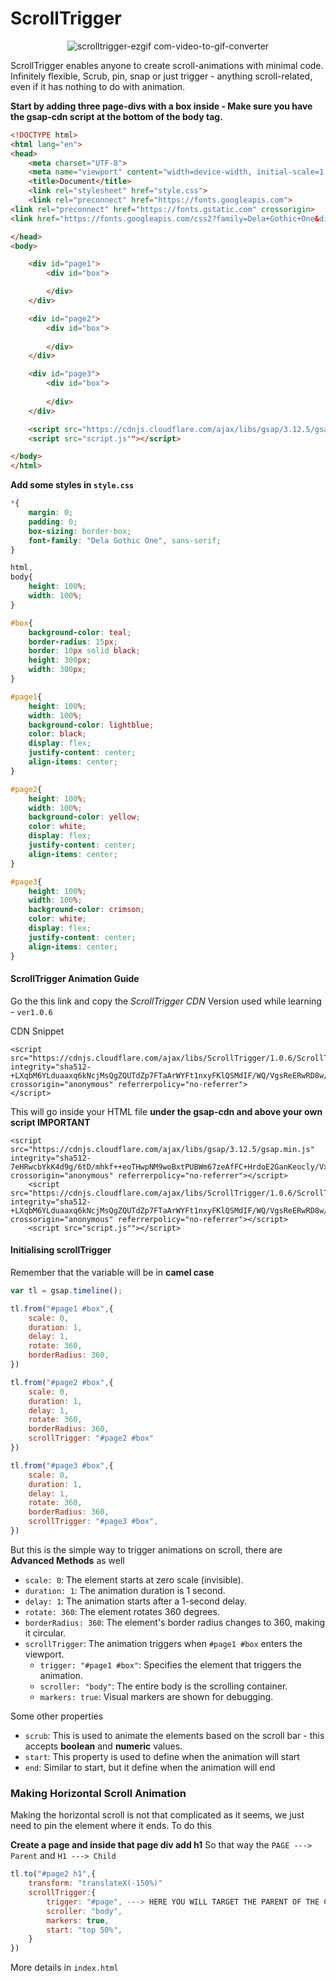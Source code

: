 # ScrollTrigger

<p align="center">
  <img src="https://github.com/utkarsh125/gsap-learning/assets/63429238/d97b8375-0f13-4637-96bf-47fb3d40c4de" alt="scrolltrigger-ezgif com-video-to-gif-converter">
</p>

ScrollTrigger enables anyone to create scroll-animations with minimal code. Infinitely flexible, Scrub, pin, snap or just trigger - anything scroll-related, even if it has nothing to do with animation.

**Start by adding three page-divs with a box inside - Make sure you have the gsap-cdn script at the bottom of the body tag.**

```html
<!DOCTYPE html>
<html lang="en">
<head>
    <meta charset="UTF-8">
    <meta name="viewport" content="width=device-width, initial-scale=1.0">
    <title>Document</title>
    <link rel="stylesheet" href="style.css">
    <link rel="preconnect" href="https://fonts.googleapis.com">
<link rel="preconnect" href="https://fonts.gstatic.com" crossorigin>
<link href="https://fonts.googleapis.com/css2?family=Dela+Gothic+One&display=swap" rel="stylesheet">

</head>
<body>

    <div id="page1">
        <div id="box">

        </div>
    </div>

    <div id="page2">
        <div id="box">
            
        </div>
    </div>

    <div id="page3">
        <div id="box">
            
        </div>
    </div>

    <script src="https://cdnjs.cloudflare.com/ajax/libs/gsap/3.12.5/gsap.min.js" integrity="sha512-7eHRwcbYkK4d9g/6tD/mhkf++eoTHwpNM9woBxtPUBWm67zeAfFC+HrdoE2GanKeocly/VxeLvIqwvCdk7qScg==" crossorigin="anonymous" referrerpolicy="no-referrer"></script>
    <script src="script.js""></script>

</body>
</html>
```

**Add some styles in `style.css`**

```css
*{
    margin: 0;
    padding: 0;
    box-sizing: border-box;
    font-family: "Dela Gothic One", sans-serif;
}

html,
body{
    height: 100%;
    width: 100%;
}

#box{
    background-color: teal;
    border-radius: 15px;
    border: 10px solid black;
    height: 300px;
    width: 300px;
}

#page1{
    height: 100%;
    width: 100%;
    background-color: lightblue;
    color: black;
    display: flex;
    justify-content: center;
    align-items: center;
}

#page2{
    height: 100%;
    width: 100%;
    background-color: yellow;
    color: white;
    display: flex;
    justify-content: center;
    align-items: center;
}

#page3{
    height: 100%;
    width: 100%;
    background-color: crimson;
    color: white;
    display: flex;
    justify-content: center;
    align-items: center;
}
```

#### ScrollTrigger Animation Guide

Go the this link and copy the *ScrollTrigger CDN*
Version used while learning - `ver1.0.6`

CDN Snippet
```
<script src="https://cdnjs.cloudflare.com/ajax/libs/ScrollTrigger/1.0.6/ScrollTrigger.min.js" integrity="sha512-+LXqbM6YLduaaxq6kNcjMsQgZQUTdZp7FTaArWYFt1nxyFKlQSMdIF/WQ/VgsReERwRD8w/9H9cahFx25UDd+g==" crossorigin="anonymous" referrerpolicy="no-referrer">
</script>
```

This will go inside your HTML file **under the gsap-cdn and above your own script IMPORTANT**

```
<script src="https://cdnjs.cloudflare.com/ajax/libs/gsap/3.12.5/gsap.min.js" integrity="sha512-7eHRwcbYkK4d9g/6tD/mhkf++eoTHwpNM9woBxtPUBWm67zeAfFC+HrdoE2GanKeocly/VxeLvIqwvCdk7qScg==" crossorigin="anonymous" referrerpolicy="no-referrer"></script>
    <script src="https://cdnjs.cloudflare.com/ajax/libs/ScrollTrigger/1.0.6/ScrollTrigger.min.js" integrity="sha512-+LXqbM6YLduaaxq6kNcjMsQgZQUTdZp7FTaArWYFt1nxyFKlQSMdIF/WQ/VgsReERwRD8w/9H9cahFx25UDd+g==" crossorigin="anonymous" referrerpolicy="no-referrer"></script>
    <script src="script.js""></script>
```

#### Initialising scrollTrigger

Remember that the variable will be in **camel case**

```js
var tl = gsap.timeline();

tl.from("#page1 #box",{
    scale: 0,
    duration: 1,
    delay: 1,
    rotate: 360,
    borderRadius: 360,
})

tl.from("#page2 #box",{
    scale: 0,
    duration: 1,
    delay: 1,
    rotate: 360,
    borderRadius: 360,
    scrollTrigger: "#page2 #box"
})

tl.from("#page3 #box",{
    scale: 0,
    duration: 1,
    delay: 1,
    rotate: 360,
    borderRadius: 360,
    scrollTrigger: "#page3 #box",
})
```

But this is the simple way to trigger animations on scroll, there are **Advanced Methods** as well

- `scale: 0`: The element starts at zero scale (invisible).
- `duration: 1`: The animation duration is 1 second.
- `delay: 1`: The animation starts after a 1-second delay.
- `rotate: 360`: The element rotates 360 degrees.
- `borderRadius: 360`: The element's border radius changes to 360, making it circular.
- `scrollTrigger`: The animation triggers when `#page1 #box` enters the viewport.
    - `trigger: "#page1 #box"`: Specifies the element that triggers the animation.
    - `scroller: "body"`: The entire body is the scrolling container.
    - `markers: true`: Visual markers are shown for debugging.


Some other properties
- `scrub`: This is used to animate the elements based on the scroll bar - this accepts **boolean** and **numeric** values. 
- `start`: This property is used to define when the animation will start
- `end`: Similar to start, but it define when the animation will end


### Making Horizontal Scroll Animation
Making the horizontal scroll is not that complicated as it seems, we just need to pin the element where it ends. To do this

**Create a page and inside that page div add h1**
So that way the `PAGE ---> Parent` and `H1 ---> Child`

```js
tl.to("#page2 h1",{
    transform: "translateX(-150%)"
    scrollTrigger:{
        trigger: "#page", ---> HERE YOU WILL TARGET THE PARENT OF THE CHILD
        scroller: "body",
        markers: true,
        start: "top 50%",
    }
})
```

More details in `index.html`

